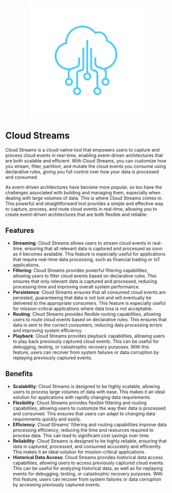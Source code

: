 <p align="center">
  <img src="assets/logo.png" height="350px" alt="Logo"/>
</p>

# Cloud Streams

Cloud Streams is a cloud-native tool that empowers users to capture and process cloud events in real-time, enabling event-driven architectures that are both scalable and efficient. With Cloud Streams, you can customize how you stream, filter, partition, and mutate the cloud events you consume using declarative rules, giving you full control over how your data is processed and consumed.

As event-driven architectures have become more popular, so too have the challenges associated with building and managing them, especially when dealing with large volumes of data. This is where Cloud Streams comes in. This powerful and straightforward tool provides a simple and effective way to capture, process, and route cloud events in real-time, allowing you to create event-driven architectures that are both flexible and reliable.

## Features

- **Streaming**: Cloud Streams allows users to stream cloud events in real-time, ensuring that all relevant data is captured and processed as soon as it becomes available. This feature is especially useful for applications that require real-time data processing, such as financial trading or IoT applications.
- **Filtering**: Cloud Streams provides powerful filtering capabilities, allowing users to filter cloud events based on declarative rules. This ensures that only relevant data is captured and processed, reducing processing time and improving overall system performance.
- **Persistence**: Cloud Streams ensures that all consumed cloud events are persisted, guaranteeing that data is not lost and will eventually be delivered to the appropriate consumers. This feature is especially useful for mission-critical applications where data loss is not acceptable.
- **Routing**: Cloud Streams provides flexible routing capabilities, allowing users to route cloud events based on declarative rules. This ensures that data is sent to the correct consumers, reducing data processing errors and improving system efficiency.
- **Playback**: Cloud Streams provides playback capabilities, allowing users to play back previously captured cloud events. This can be useful for debugging, testing, or catastrophic recovery purposes. With this feature, users can recover from system failures or data corruption by replaying previously captured events.

## Benefits

- **Scalability**: Cloud Streams is designed to be highly scalable, allowing users to process large volumes of data with ease. This makes it an ideal solution for applications with rapidly changing data requirements.
- **Flexibility**: Cloud Streams provides flexible filtering and routing capabilities, allowing users to customize the way their data is processed and consumed. This ensures that users can adapt to changing data requirements quickly and easily.
- **Efficiency**: Cloud Streams' filtering and routing capabilities improve data processing efficiency, reducing the time and resources required to process data. This can lead to significant cost savings over time.
- **Reliability**: Cloud Streams is designed to be highly reliable, ensuring that data is captured, processed, and consumed accurately and efficiently. This makes it an ideal solution for mission-critical applications.
- **Historical Data Access**: Cloud Streams provides historical data access capabilities, allowing users to access previously captured cloud events. This can be useful for analyzing historical data, as well as for replaying events for debugging, testing, or catastrophic recovery purposes. With this feature, users can recover from system failures or data corruption by accessing previously captured events.
